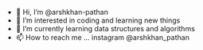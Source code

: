 - 👋 Hi, I’m @arshkhan-pathan
- 👀 I’m interested in coding and learning new things
- 🌱 I’m currently learning data structures and algorithms
- 📫 How to reach me ... instagram @arshkhan_pathan

<!---
arshkhan-pathan/arshkhan-pathan is a ✨ special ✨ repository because its `README.md` (this file) appears on your GitHub profile.
You can click the Preview link to take a look at your changes.
--->

